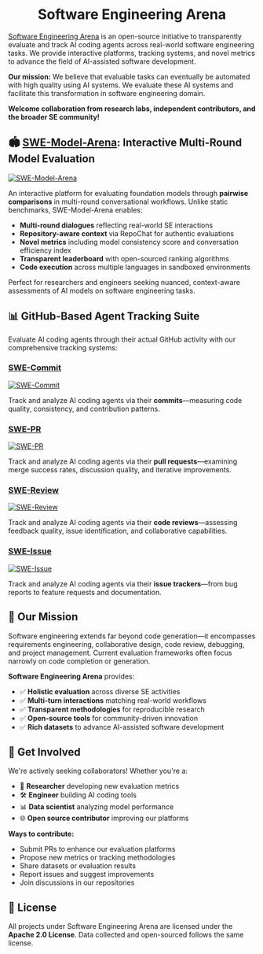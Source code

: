 <div align="center">

# Software Engineering Arena

</div>

[Software Engineering Arena](https://huggingface.co/SWE-Arena) is an open-source initiative to transparently evaluate and track AI coding agents across real-world software engineering tasks. We provide interactive platforms, tracking systems, and novel metrics to advance the field of AI-assisted software development. 

**Our mission:** We believe that evaluable tasks can eventually be automated with high quality using AI systems. We evaluate these AI systems and facilitate this transformation in software engineering domain.

**Welcome collaboration from research labs, independent contributors, and the broader SE community!**

## 🏟️ [SWE-Model-Arena](https://github.com/Software-Engineering-Arena/SWE-Model-Arena): Interactive Multi-Round Model Evaluation

[![SWE-Model-Arena](https://img.shields.io/badge/🏟️-Try%20SWE--Model--Arena-blue?style=for-the-badge)](https://huggingface.co/spaces/SWE-Arena/Software-Engineering-Arena)

An interactive platform for evaluating foundation models through **pairwise comparisons** in multi-round conversational workflows. Unlike static benchmarks, SWE-Model-Arena enables:

- **Multi-round dialogues** reflecting real-world SE interactions
- **Repository-aware context** via RepoChat for authentic evaluations
- **Novel metrics** including model consistency score and conversation efficiency index
- **Transparent leaderboard** with open-sourced ranking algorithms
- **Code execution** across multiple languages in sandboxed environments

Perfect for researchers and engineers seeking nuanced, context-aware assessments of AI models on software engineering tasks.

## 📊 GitHub-Based Agent Tracking Suite

Evaluate AI coding agents through their actual GitHub activity with our comprehensive tracking systems:

### [SWE-Commit](https://github.com/Software-Engineering-Arena/SWE-Commit) 
[![SWE-Commit](https://img.shields.io/badge/🏟️-Try%20SWE--Commit-red?style=for-the-badge)](https://huggingface.co/spaces/SWE-Arena/SWE-Commit)

Track and analyze AI coding agents via their **commits**—measuring code quality, consistency, and contribution patterns.

### [SWE-PR](https://github.com/Software-Engineering-Arena/SWE-PR) 
[![SWE-PR](https://img.shields.io/badge/🏟️-Try%20SWE--PR-purple?style=for-the-badge)](https://huggingface.co/spaces/SWE-Arena/SWE-PR)

Track and analyze AI coding agents via their **pull requests**—examining merge success rates, discussion quality, and iterative improvements.

### [SWE-Review](https://github.com/Software-Engineering-Arena/SWE-Review) 
[![SWE-Review](https://img.shields.io/badge/🏟️-Try%20SWE--Review-green?style=for-the-badge)](https://huggingface.co/spaces/SWE-Arena/SWE-Review)

Track and analyze AI coding agents via their **code reviews**—assessing feedback quality, issue identification, and collaborative capabilities.

### [SWE-Issue](https://github.com/Software-Engineering-Arena/SWE-Issue) 
[![SWE-Issue](https://img.shields.io/badge/🏟️-Try%20SWE--Issue-yellow?style=for-the-badge)](https://huggingface.co/spaces/SWE-Arena/SWE-Issue)

Track and analyze AI coding agents via their **issue trackers**—from bug reports to feature requests and documentation.

## 🎯 Our Mission

Software engineering extends far beyond code generation—it encompasses requirements engineering, collaborative design, code review, debugging, and project management. Current evaluation frameworks often focus narrowly on code completion or generation. 

**Software Engineering Arena** provides:

- ✅ **Holistic evaluation** across diverse SE activities
- ✅ **Multi-turn interactions** matching real-world workflows  
- ✅ **Transparent methodologies** for reproducible research
- ✅ **Open-source tools** for community-driven innovation
- ✅ **Rich datasets** to advance AI-assisted software development

## 🤝 Get Involved

We're actively seeking collaborators! Whether you're a:
- 🔬 **Researcher** developing new evaluation metrics
- 🛠️ **Engineer** building AI coding tools
- 📊 **Data scientist** analyzing model performance
- 🌐 **Open source contributor** improving our platforms

**Ways to contribute:**
- Submit PRs to enhance our evaluation platforms
- Propose new metrics or tracking methodologies  
- Share datasets or evaluation results
- Report issues and suggest improvements
- Join discussions in our repositories

## 📄 License

All projects under Software Engineering Arena are licensed under the **Apache 2.0 License**. Data collected and open-sourced follows the same license.
